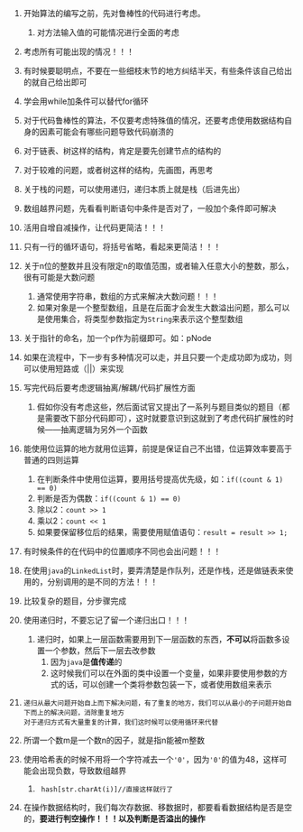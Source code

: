 1. 开始算法的编写之前，先对鲁棒性的代码进行考虑。
   
   1. 对方法输入值的可能情况进行全面的考虑
   
2. 考虑所有可能出现的情况！！！

3. 有时候要聪明点，不要在一些细枝末节的地方纠结半天，有些条件该自己给出的就自己给出即可

4. 学会用while加条件可以替代for循环

5. 对于代码鲁棒性的算法，不仅要考虑特殊值的情况，还要考虑使用数据结构自身的因素可能会有哪些问题导致代码崩溃的

6. 对于链表、树这样的结构，肯定是要先创建节点的结构的

7. 对于较难的问题，或者树这样的结构，先画图，再思考

8. 关于栈的问题，可以使用递归，递归本质上就是栈（后进先出）

9. 数组越界问题，先看看判断语句中条件是否对了，一般加个条件即可解决

10. 活用自增自减操作，让代码更简洁！！！

11. 只有一行的循环语句，将括号省略，看起来更简洁！！！

12. 关于n位的整数并且没有限定n的取值范围，或者输入任意大小的整数，那么，很有可能是大数问题
    1. 通常使用字符串，数组的方式来解决大数问题！！！
    2. 如果对象是一个整型数组，且是在后面才会发生大数溢出问题，那么可以是使用集合，将类型参数指定为`String`来表示这个整型数组
    
13. 关于指针的命名，加一个p作为前缀即可。如：pNode

14. 如果在流程中，下一步有多种情况可以走，并且只要一个走成功即为成功，则可以使用短路或（||）来实现

15. 写完代码后要考虑逻辑抽离/解耦/代码扩展性方面
    
    1. 假如你没有考虑这些，然后面试官又提出了一系列与题目类似的题目（都是需要改下部分代码即可），这时就要意识到这就到了考虑代码扩展性的时候——抽离逻辑为另外一个函数
    
16. 能使用位运算的地方就用位运算，前提是保证自己不出错，位运算效率要高于普通的四则运算
    1. 在判断条件中使用位运算，要用括号提高优先级，如：`if((count & 1) == 0)`
    2. 判断是否为偶数：`if((count & 1) == 0)`
    3. 除以2：`count >> 1`
    4. 乘以2：`count << 1`
    5. 如果要保留移位后的结果，需要使用赋值语句：`result = result >> 1;`
    
17. 有时候条件的在代码中的位置顺序不同也会出问题！！！

18. 在使用`java`的`LinkedList`时，要弄清楚是作队列，还是作栈，还是做链表来使用的，分别调用的是不同的方法！！！

19. 比较复杂的题目，分步骤完成

20. 使用递归时，不要忘记了留一个递归出口！！！
    1. 递归时，如果上一层函数需要用到下一层函数的东西，**不可以**将函数多设置一个参数，然后下一层去改参数
       1. 因为`java`是**值传递**的
       2. 这时候我们可以在外面的类中设置一个变量，如果非要使用参数的方式的话，可以创建一个类将参数包装一下，或者使用数组来表示

21. ```
    递归从最大问题开始自上而下解决问题，有了重复的地方，我们可以从最小的子问题开始自下而上的解决问题，消除重复地方
    对于递归方式有大量重复的计算，我们这时候可以使用循环来代替
    ```

22. 所谓一个数m是一个数n的因子，就是指n能被m整数

23. 使用哈希表的时候不用将一个字符减去一个`'0'`，因为`'0'`的值为48，这样可能会出现负数，导致数组越界

    1. ```
        hash[str.charAt(i)]//直接这样就行了
       ```

24. 在操作数据结构时，我们每次存数据、移数据时，都要看看数据结构是否是空的，**要进行判空操作！！！以及判断是否溢出的操作**